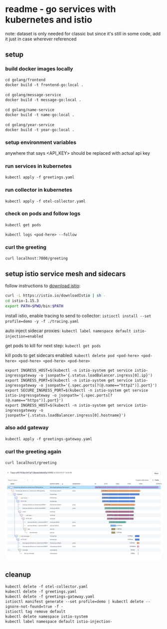 # readme - go services with kubernetes and istio

note: dataset is only needed for classic but since it's still in some code, add it just in case wherever referenced

## setup

### build docker images locally

```shell
cd golang/frontend
docker build -t frontend-go:local .

cd golang/message-service
docker build -t message-go:local .

cd golang/name-service
docker build -t name-go:local .

cd golang/year-service
docker build -t year-go:local .
```

### setup environment variables

anywhere that says <API_KEY> should be replaced with actual api key

### run services in kubernetes

`kubectl apply -f greetings.yaml`

### run collector in kubernetes

`kubectl apply -f otel-collector.yaml`

### check on pods and follow logs

`kubectl get pods`

`kubectl logs <pod-here> --follow`

### curl the greeting

`curl localhost:7000/greeting`

## setup istio service mesh and sidecars

follow instructions to [download istio](https://istio.io/latest/docs/setup/getting-started/#download):

```sh
curl -L https://istio.io/downloadIstio | sh -
cd istio-1.15.3
export PATH=$PWD/bin:$PATH
```

install istio, enable tracing to send to collector: `istioctl install --set profile=demo -y -f ./tracing.yaml`

auto inject sidecar proxies: `kubectl label namespace default istio-injection=enabled`

get pods to kill for next step: `kubectl get pods`

kill pods to get sidecars enabled: `kubectl delete pod <pod-here> <pod-here> <pod-here> <pod-here> <pod-here>`

```shell
export INGRESS_HOST=$(kubectl -n istio-system get service istio-ingressgateway -o jsonpath='{.status.loadBalancer.ingress[0].ip}')
export INGRESS_PORT=$(kubectl -n istio-system get service istio-ingressgateway -o jsonpath='{.spec.ports[?(@.name=="http2")].port}')
export SECURE_INGRESS_PORT=$(kubectl -n istio-system get service istio-ingressgateway -o jsonpath='{.spec.ports[?(@.name=="https")].port}')
export INGRESS_HOST=$(kubectl -n istio-system get service istio-ingressgateway -o jsonpath='{.status.loadBalancer.ingress[0].hostname}')
```

### also add gateway

`kubectl apply -f greetings-gateway.yaml`

### curl the greeting again

`curl localhost/greeting`

![egs-k8s-istio](egs-k8s-istio.png)

## cleanup

``` shell
kubectl delete -f otel-collector.yaml
kubectl delete -f greetings.yaml
kubectl delete -f greetings-gateway.yaml
istioctl manifest generate --set profile=demo | kubectl delete --ignore-not-found=true -f -
istioctl tag remove default
kubectl delete namespace istio-system
kubectl label namespace default istio-injection-
```
